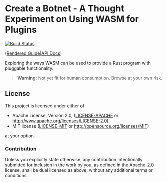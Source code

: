 # Create a Botnet - A Thought Experiment on Using WASM for Plugins

[![Build Status](https://travis-ci.com/Michael-F-Bryan/create-a-botnet.svg?branch=master)](https://travis-ci.com/Michael-F-Bryan/create-a-botnet)

([Rendered Guide]|[API Docs])

Exploring the ways WASM can be used to provide a Rust program with pluggable 
functionality.

> **Warning:** Not yet fit for human consumption. Browse at your own risk.

## License

This project is licensed under either of

 * Apache License, Version 2.0, ([LICENSE-APACHE](LICENSE-APACHE) or
   http://www.apache.org/licenses/LICENSE-2.0)
 * MIT license ([LICENSE-MIT](LICENSE-MIT) or
   http://opensource.org/licenses/MIT)

at your option.

### Contribution

Unless you explicitly state otherwise, any contribution intentionally
submitted for inclusion in the work by you, as defined in the Apache-2.0
license, shall be dual licensed as above, without any additional terms or
conditions.

[Rendered Guide]: https://michael-f-bryan.github.io/create-a-botnet/book/
[API Docs]: https://michael-f-bryan.github.io/create-a-botnet/crate-docs/
